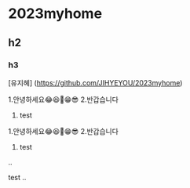 # 2023myhome
## h2
### h3
[유지혜] (https://github.com/JIHYEYOU/2023myhome)



1.안녕하세요😂😆🥰😁😎
2.반갑습니다
1. test

1.안녕하세요😂😆🥰😁😎
2.반갑습니다
1. test

..<div>
test
..</div>
